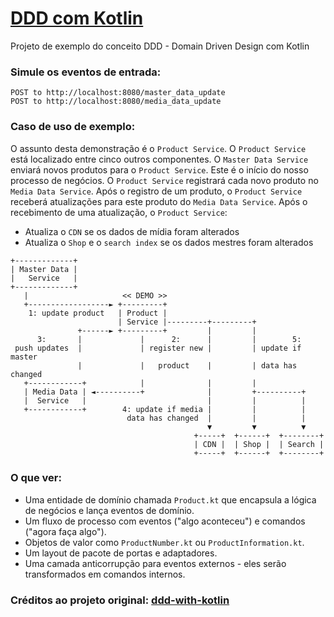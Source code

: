 <u> DDD com Kotlin</u>
=====================

Projeto de exemplo do conceito DDD - Domain Driven Design com Kotlin

###

### Simule os eventos de entrada:

```
POST to http://localhost:8080/master_data_update
POST to http://localhost:8080/media_data_update
```

### Caso de uso de exemplo:

O assunto desta demonstração é o `Product Service`.
O `Product Service` está localizado entre cinco outros componentes.
O `Master Data Service` enviará novos produtos para o `Product Service`.
Este é o início do nosso processo de negócios.
O `Product Service` registrará cada novo produto no `Media Data Service`.
Após o registro de um produto, o `Product Service` receberá atualizações para este produto do `Media Data Service`.
Após o recebimento de uma atualização, o `Product Service`:
- Atualiza o `CDN` se os dados de mídia foram alterados
- Atualiza o `Shop` e o `search index` se os dados mestres foram alterados

```
+-------------+
| Master Data |
|   Service   |
+-------------+
   |                     << DEMO >>   
   +------------------► +---------+
    1: update product   | Product |
                        | Service |---------+---------+
               +------► +---------+         |         |
      3:       |             |      2:      |         |        5:
 push updates  |             | register new |         | update if master 
               |             |   product    |         | data has changed
   +------------+            |              |         |
   | Media Data | ◄----------+              |         +----------+
   |  Service   |                           |         |          |
   +------------+        4: update if media |         |          |
                          data has changed  |         |          |
                                            ▼         ▼          ▼
                                         +-----+  +------+  +--------+ 
                                         | CDN |  | Shop |  | Search |
                                         +-----+  +------+  +--------+
```

### O que ver:

- Uma entidade de domínio chamada `Product.kt` que encapsula a lógica de negócios e lança eventos de domínio.
- Um fluxo de processo com eventos ("algo aconteceu") e comandos ("agora faça algo").
- Objetos de valor como `ProductNumber.kt` ou `ProductInformation.kt`.
- Um layout de pacote de portas e adaptadores.
- Uma camada anticorrupção para eventos externos - eles serão transformados em comandos internos.


### Créditos ao projeto original: [ddd-with-kotlin](https://github.com/bringmeister/ddd-with-kotlin)
